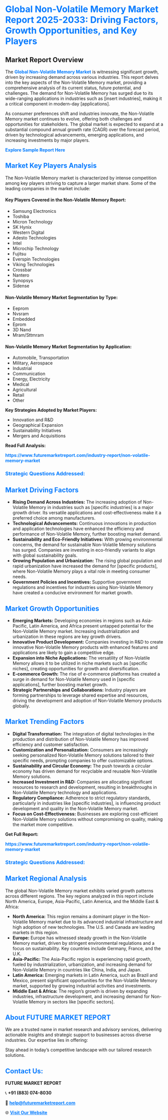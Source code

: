 <h1 style="color: #007BFF;">Global Non-Volatile Memory Market Report 2025-2033: Driving Factors, Growth Opportunities, and Key Players</h1>

<section id="overview">
<h2>Market Report Overview</h2>
<p>The <a href="https://www.futuremarketreport.com/industry-report/non-volatile-memory-market" style="color: #007BFF; text-decoration: none;"><strong>Global Non-Volatile Memory Market</strong></a> is witnessing significant growth, driven by increasing demand across various industries. This report delves into the key aspects of the Non-Volatile Memory market, providing a comprehensive analysis of its current status, future potential, and challenges. The demand for Non-Volatile Memory has surged due to its wide-ranging applications in industries such as [insert industries], making it a critical component in modern-day [applications].</p>
<p>As consumer preferences shift and industries innovate, the Non-Volatile Memory market continues to evolve, offering both challenges and opportunities for stakeholders. The global market is expected to expand at a substantial compound annual growth rate (CAGR) over the forecast period, driven by technological advancements, emerging applications, and increasing investments by major players.</p>
</section>

<section id="overview">
<p><a href="https://www.futuremarketreport.com/request-sample/reportId=50792" style="color: #007BFF; text-decoration: none;"><strong>Explore Sample Report Here</strong></a></p>
</section>

<section id="key-players">
<h2 style="color: #007BFF;">Market Key Players Analysis</h2>
<p>The Non-Volatile Memory market is characterized by intense competition among key players striving to capture a larger market share. Some of the leading companies in the market include:</p>
<h4>Key Players Covered in the Non-Volatile Memory Report:</h4>
<ul><li>Samsung Electronics</li><li>Toshiba</li><li>Micron Technology</li><li>SK Hynix</li><li>Western Digital</li><li>Adesto Technologies</li><li>Intel</li><li>Microchip Technology</li><li>Fujitsu</li><li>Everspin Technologies</li><li>Viking Technologies</li><li>Crossbar</li><li>Nantero</li><li>Synopsys</li><li>Sidense</li></ul>
<h4>Non-Volatile Memory Market Segmentation by Type:</h4>
<ul><li>Eeprom</li><li>Nvsram</li><li>Embedded</li><li>Eprom</li><li>3D Nand</li><li>Mram/Sttmram</li></ul>

<h4>Non-Volatile Memory Market Segmentation by Application:</h4>
<ul><li>Automobile, Transportation</li><li>Military, Aerospace</li><li>Industrial</li><li>Communication</li><li>Energy, Electricity</li><li>Medical</li><li>Agricultural</li><li>Retail</li><li>Other</li></ul>
<p><strong>Key Strategies Adopted by Market Players:</strong></p>
<ul>
<li>Innovation and R&D</li>
<li>Geographical Expansion</li>
<li>Sustainability Initiatives</li>
<li>Mergers and Acquisitions</li>
</ul>
</section>

<section>
<p><strong>Read Full Analysis: </strong></p><a href="https://www.futuremarketreport.com/industry-report/non-volatile-memory-market" style="color: #007BFF; text-decoration: none;"><strong>https://www.futuremarketreport.com/industry-report/non-volatile-memory-market</strong></a>
<h3 style="color: #007BFF;">Strategic Questions Addressed:</h3>
</section>

<section id="driving-factors">
<h2 style="color: #007BFF;">Market Driving Factors</h2>
<ul>
<li><strong>Rising Demand Across Industries:</strong> The increasing adoption of Non-Volatile Memory in industries such as [specific industries] is a major growth driver. Its versatile applications and cost-effectiveness make it a preferred choice among manufacturers.</li>
<li><strong>Technological Advancements:</strong> Continuous innovations in production and application technologies have enhanced the efficiency and performance of Non-Volatile Memory, further boosting market demand.</li>
<li><strong>Sustainability and Eco-Friendly Initiatives:</strong> With growing environmental concerns, the demand for sustainable Non-Volatile Memory solutions has surged. Companies are investing in eco-friendly variants to align with global sustainability goals.</li>
<li><strong>Growing Population and Urbanization:</strong> The rising global population and rapid urbanization have increased the demand for [specific products], where Non-Volatile Memory plays a vital role in meeting consumer needs.</li>
<li><strong>Government Policies and Incentives:</strong> Supportive government regulations and incentives for industries using Non-Volatile Memory have created a conducive environment for market growth.</li>
</ul>
</section>

<section id="growth-opportunities">
<h2 style="color: #007BFF;">Market Growth Opportunities</h2>
<ul>
<li><strong>Emerging Markets:</strong> Developing economies in regions such as Asia-Pacific, Latin America, and Africa present untapped potential for the Non-Volatile Memory market. Increasing industrialization and urbanization in these regions are key growth drivers.</li>
<li><strong>Innovative Product Development:</strong> Companies investing in R&D to create innovative Non-Volatile Memory products with enhanced features and applications are likely to gain a competitive edge.</li>
<li><strong>Expansion into Niche Applications:</strong> The versatility of Non-Volatile Memory allows it to be utilized in niche markets such as [specific niches], creating opportunities for growth and diversification.</li>
<li><strong>E-commerce Growth:</strong> The rise of e-commerce platforms has created a surge in demand for Non-Volatile Memory used in [specific applications], further boosting market growth.</li>
<li><strong>Strategic Partnerships and Collaborations:</strong> Industry players are forming partnerships to leverage shared expertise and resources, driving the development and adoption of Non-Volatile Memory products globally.</li>
</ul>
</section>

<section id="trending-factors">
<h2 style="color: #007BFF;">Market Trending Factors</h2>
<ul>
<li><strong>Digital Transformation:</strong> The integration of digital technologies in the production and distribution of Non-Volatile Memory has improved efficiency and customer satisfaction.</li>
<li><strong>Customization and Personalization:</strong> Consumers are increasingly seeking personalized Non-Volatile Memory solutions tailored to their specific needs, prompting companies to offer customizable options.</li>
<li><strong>Sustainability and Circular Economy:</strong> The push towards a circular economy has driven demand for recyclable and reusable Non-Volatile Memory solutions.</li>
<li><strong>Increased Investment in R&D:</strong> Companies are allocating significant resources to research and development, resulting in breakthroughs in Non-Volatile Memory technology and applications.</li>
<li><strong>Regulatory Compliance:</strong> Adherence to strict regulatory standards, particularly in industries like [specific industries], is influencing product development and quality in the Non-Volatile Memory market.</li>
<li><strong>Focus on Cost-Effectiveness:</strong> Businesses are exploring cost-efficient Non-Volatile Memory solutions without compromising on quality, making the market more competitive.</li>
</ul>
</section>

<section>
<p><strong>Get Full Report: </strong></p><a href="https://www.futuremarketreport.com/industry-report/non-volatile-memory-market" style="color: #007BFF; text-decoration: none;"><strong>https://www.futuremarketreport.com/industry-report/non-volatile-memory-market</strong></a>
<h3 style="color: #007BFF;">Strategic Questions Addressed:</h3>
</section>


<section id="regional-analysis">
<h2 style="color: #007BFF;">Market Regional Analysis</h2>
<p>The global Non-Volatile Memory market exhibits varied growth patterns across different regions. The key regions analyzed in this report include North America, Europe, Asia-Pacific, Latin America, and the Middle East & Africa:</p>
<ul>
<li><strong>North America:</strong> This region remains a dominant player in the Non-Volatile Memory market due to its advanced industrial infrastructure and high adoption of new technologies. The U.S. and Canada are leading markets in this region.</li>
<li><strong>Europe:</strong> Europe has witnessed steady growth in the Non-Volatile Memory market, driven by stringent environmental regulations and a focus on sustainability. Key countries include Germany, France, and the U.K.</li>
<li><strong>Asia-Pacific:</strong> The Asia-Pacific region is experiencing rapid growth, fueled by industrialization, urbanization, and increasing demand for Non-Volatile Memory in countries like China, India, and Japan.</li>
<li><strong>Latin America:</strong> Emerging markets in Latin America, such as Brazil and Mexico, present significant opportunities for the Non-Volatile Memory market, supported by growing industrial activities and investments.</li>
<li><strong>Middle East & Africa:</strong> The region’s growth is driven by expanding industries, infrastructure development, and increasing demand for Non-Volatile Memory in sectors like [specific sectors].</li>
</ul>
</section>

<footer>
<h2 style="color: #007BFF;">About FUTURE MARKET REPORT</h2>
<p>We are a trusted name in market research and advisory services, delivering actionable insights and strategic support to businesses across diverse industries. Our expertise lies in offering:</p>

<p>Stay ahead in today’s competitive landscape with our tailored research solutions.</p>

<h2 style="color: #007BFF;">Contact Us:</h2>
<p><strong>FUTURE MARKET REPORT</strong></p>
<p>📞 <strong>+91 (883) 074-8030</strong></p>
<p>📧 <strong><a href="mailto:help@futuremarketreport.com" style="color: #007BFF;">help@futuremarketreport.com</a></strong></p>
<p>🌐 <strong><a href="https://www.futuremarketreport.com/" style="color: #007BFF;">Visit Our Website</a></strong></p>
</footer>